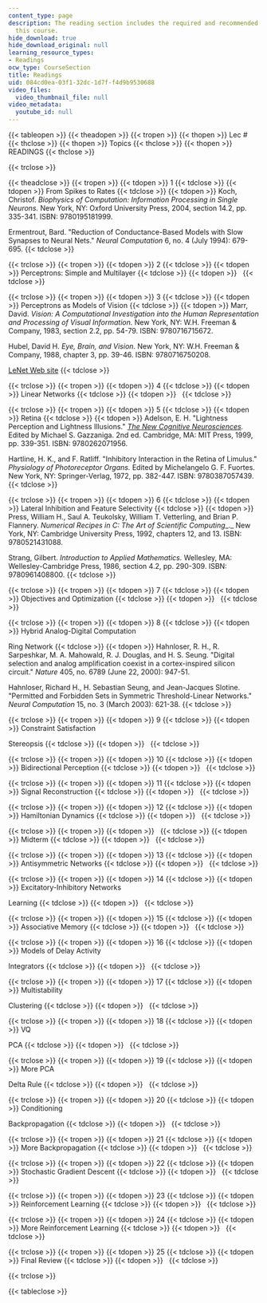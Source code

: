 ```yaml
---
content_type: page
description: The reading section includes the required and recommended readings for
  this course.
hide_download: true
hide_download_original: null
learning_resource_types:
- Readings
ocw_type: CourseSection
title: Readings
uid: 084cd0ea-03f1-32dc-1d7f-f4d9b9530688
video_files:
  video_thumbnail_file: null
video_metadata:
  youtube_id: null
---
```


{{< tableopen >}}
{{< theadopen >}}
{{< tropen >}}
{{< thopen >}}
Lec #
{{< thclose >}}
{{< thopen >}}
Topics
{{< thclose >}}
{{< thopen >}}
READINGS
{{< thclose >}}

{{< trclose >}}

{{< theadclose >}}
{{< tropen >}}
{{< tdopen >}}
1
{{< tdclose >}}
{{< tdopen >}}
From Spikes to Rates
{{< tdclose >}}
{{< tdopen >}}
Koch, Christof. _Biophysics of Computation: Information Processing in Single Neurons._ New York, NY: Oxford University Press, 2004, section 14.2, pp. 335-341. ISBN: 9780195181999.  
  
Ermentrout, Bard. "Reduction of Conductance-Based Models with Slow Synapses to Neural Nets." _Neural Computation_ 6, no. 4 (July 1994): 679-695.
{{< tdclose >}}

{{< trclose >}}
{{< tropen >}}
{{< tdopen >}}
2
{{< tdclose >}}
{{< tdopen >}}
Perceptrons: Simple and Multilayer
{{< tdclose >}}
{{< tdopen >}}
 
{{< tdclose >}}

{{< trclose >}}
{{< tropen >}}
{{< tdopen >}}
3
{{< tdclose >}}
{{< tdopen >}}
Perceptrons as Models of Vision
{{< tdclose >}}
{{< tdopen >}}
Marr, David. _Vision: A Computational Investigation into the Human Representation and Processing of Visual Information._ New York, NY: W.H. Freeman & Company, 1983, section 2.2, pp. 54-79. ISBN: 9780716715672.  
  
Hubel, David H. _Eye, Brain, and Vision_. New York, NY: W.H. Freeman & Company, 1988, chapter 3, pp. 39-46. ISBN: 9780716750208.  
  
[LeNet Web site](http://yann.lecun.com/exdb/lenet/index.html)
{{< tdclose >}}

{{< trclose >}}
{{< tropen >}}
{{< tdopen >}}
4
{{< tdclose >}}
{{< tdopen >}}
Linear Networks
{{< tdclose >}}
{{< tdopen >}}
 
{{< tdclose >}}

{{< trclose >}}
{{< tropen >}}
{{< tdopen >}}
5
{{< tdclose >}}
{{< tdopen >}}
Retina
{{< tdclose >}}
{{< tdopen >}}
Adelson, E. H. "Lightness Perception and Lightness Illusions." [_The New Cognitive Neurosciences_](https://www.amazon.com/New-Cognitive-Neurosciences-Second/dp/0262071959)_._ Edited by Michael S. Gazzaniga. 2nd ed. Cambridge, MA: MIT Press, 1999, pp. 339-351. ISBN: 9780262071956.  
  
Hartline, H. K., and F. Ratliff. "Inhibitory Interaction in the Retina of Limulus." _Physiology of Photoreceptor Organs._ Edited by Michelangelo G. F. Fuortes. New York, NY: Springer-Verlag, 1972, pp. 382-447. ISBN: 9780387057439.
{{< tdclose >}}

{{< trclose >}}
{{< tropen >}}
{{< tdopen >}}
6
{{< tdclose >}}
{{< tdopen >}}
Lateral Inhibition and Feature Selectivity
{{< tdclose >}}
{{< tdopen >}}
Press, William H., Saul A. Teukolsky, William T. Vetterling, and Brian P. Flannery. _Numerical Recipes in C: The Art of Scientific Computing__._ New York, NY: Cambridge University Press, 1992, chapters 12, and 13. ISBN: 9780521431088.  
  
Strang, Gilbert. _Introduction to Applied Mathematics._ Wellesley, MA: Wellesley-Cambridge Press, 1986, section 4.2, pp. 290-309. ISBN: 9780961408800.
{{< tdclose >}}

{{< trclose >}}
{{< tropen >}}
{{< tdopen >}}
7
{{< tdclose >}}
{{< tdopen >}}
Objectives and Optimization
{{< tdclose >}}
{{< tdopen >}}
 
{{< tdclose >}}

{{< trclose >}}
{{< tropen >}}
{{< tdopen >}}
8
{{< tdclose >}}
{{< tdopen >}}
Hybrid Analog-Digital Computation  
  
Ring Network
{{< tdclose >}}
{{< tdopen >}}
Hahnloser, R. H., R. Sarpeshkar, M. A. Mahowald, R. J. Douglas, and H. S. Seung. "Digital selection and analog amplification coexist in a cortex-inspired silicon circuit." _Nature_ 405, no. 6789 (June 22, 2000): 947-51.  
  
Hahnloser, Richard H., H. Sebastian Seung, and Jean-Jacques Slotine. "Permitted and Forbidden Sets in Symmetric Threshold-Linear Networks." _Neural Computation_ 15, no. 3 (March 2003): 621-38.
{{< tdclose >}}

{{< trclose >}}
{{< tropen >}}
{{< tdopen >}}
9
{{< tdclose >}}
{{< tdopen >}}
Constraint Satisfaction  
  
Stereopsis
{{< tdclose >}}
{{< tdopen >}}
 
{{< tdclose >}}

{{< trclose >}}
{{< tropen >}}
{{< tdopen >}}
10
{{< tdclose >}}
{{< tdopen >}}
Bidirectional Perception
{{< tdclose >}}
{{< tdopen >}}
 
{{< tdclose >}}

{{< trclose >}}
{{< tropen >}}
{{< tdopen >}}
11
{{< tdclose >}}
{{< tdopen >}}
Signal Reconstruction
{{< tdclose >}}
{{< tdopen >}}
 
{{< tdclose >}}

{{< trclose >}}
{{< tropen >}}
{{< tdopen >}}
12
{{< tdclose >}}
{{< tdopen >}}
Hamiltonian Dynamics
{{< tdclose >}}
{{< tdopen >}}
 
{{< tdclose >}}

{{< trclose >}}
{{< tropen >}}
{{< tdopen >}}
 
{{< tdclose >}}
{{< tdopen >}}
Midterm
{{< tdclose >}}
{{< tdopen >}}
 
{{< tdclose >}}

{{< trclose >}}
{{< tropen >}}
{{< tdopen >}}
13
{{< tdclose >}}
{{< tdopen >}}
Antisymmetric Networks
{{< tdclose >}}
{{< tdopen >}}
 
{{< tdclose >}}

{{< trclose >}}
{{< tropen >}}
{{< tdopen >}}
14
{{< tdclose >}}
{{< tdopen >}}
Excitatory-Inhibitory Networks  
  
Learning
{{< tdclose >}}
{{< tdopen >}}
 
{{< tdclose >}}

{{< trclose >}}
{{< tropen >}}
{{< tdopen >}}
15
{{< tdclose >}}
{{< tdopen >}}
Associative Memory
{{< tdclose >}}
{{< tdopen >}}
 
{{< tdclose >}}

{{< trclose >}}
{{< tropen >}}
{{< tdopen >}}
16
{{< tdclose >}}
{{< tdopen >}}
Models of Delay Activity  
  
Integrators
{{< tdclose >}}
{{< tdopen >}}
 
{{< tdclose >}}

{{< trclose >}}
{{< tropen >}}
{{< tdopen >}}
17
{{< tdclose >}}
{{< tdopen >}}
Multistability  
  
Clustering
{{< tdclose >}}
{{< tdopen >}}
 
{{< tdclose >}}

{{< trclose >}}
{{< tropen >}}
{{< tdopen >}}
18
{{< tdclose >}}
{{< tdopen >}}
VQ  
  
PCA
{{< tdclose >}}
{{< tdopen >}}
 
{{< tdclose >}}

{{< trclose >}}
{{< tropen >}}
{{< tdopen >}}
19
{{< tdclose >}}
{{< tdopen >}}
More PCA  
  
Delta Rule
{{< tdclose >}}
{{< tdopen >}}
 
{{< tdclose >}}

{{< trclose >}}
{{< tropen >}}
{{< tdopen >}}
20
{{< tdclose >}}
{{< tdopen >}}
Conditioning  
  
Backpropagation
{{< tdclose >}}
{{< tdopen >}}
 
{{< tdclose >}}

{{< trclose >}}
{{< tropen >}}
{{< tdopen >}}
21
{{< tdclose >}}
{{< tdopen >}}
More Backpropagation
{{< tdclose >}}
{{< tdopen >}}
 
{{< tdclose >}}

{{< trclose >}}
{{< tropen >}}
{{< tdopen >}}
22
{{< tdclose >}}
{{< tdopen >}}
Stochastic Gradient Descent
{{< tdclose >}}
{{< tdopen >}}
 
{{< tdclose >}}

{{< trclose >}}
{{< tropen >}}
{{< tdopen >}}
23
{{< tdclose >}}
{{< tdopen >}}
Reinforcement Learning
{{< tdclose >}}
{{< tdopen >}}
 
{{< tdclose >}}

{{< trclose >}}
{{< tropen >}}
{{< tdopen >}}
24
{{< tdclose >}}
{{< tdopen >}}
More Reinforcement Learning
{{< tdclose >}}
{{< tdopen >}}
 
{{< tdclose >}}

{{< trclose >}}
{{< tropen >}}
{{< tdopen >}}
25
{{< tdclose >}}
{{< tdopen >}}
Final Review
{{< tdclose >}}
{{< tdopen >}}
 
{{< tdclose >}}

{{< trclose >}}

{{< tableclose >}}